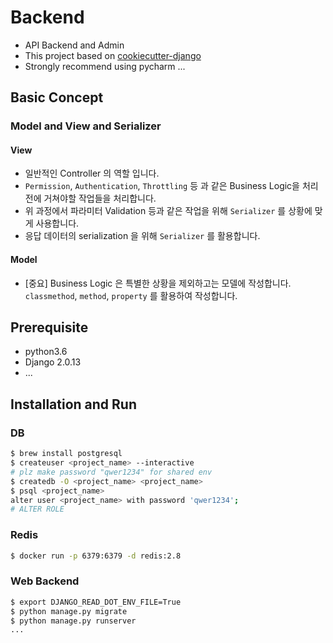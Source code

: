 # Backend

* API Backend and Admin
* This project based on [cookiecutter-django](https://cookiecutter-django.readthedocs.io/en/latest/)
* Strongly recommend using pycharm ...

## Basic Concept
### Model and View and Serializer
#### View
* 일반적인 Controller 의 역할 입니다.
* `Permission`, `Authentication`, `Throttling` 등 과 같은 Business Logic을 처리전에 거쳐야할 작업들을 처리합니다.
* 위 과정에서 파라미터 Validation 등과 같은 작업을 위해 `Serializer` 를 상황에 맞게 사용합니다.
* 응답 데이터의 serialization 을 위해 `Serializer` 를 활용합니다. 

#### Model 
* [중요] Business Logic 은 특별한 상황을 제외하고는 모델에 작성합니다. `classmethod`, `method`, `property` 를 활용하여 작성합니다.


## Prerequisite
* python3.6
* Django 2.0.13
* ...


## Installation and Run
### DB 
```bash
$ brew install postgresql
$ createuser <project_name> --interactive 
# plz make password "qwer1234" for shared env 
$ createdb -O <project_name> <project_name>
$ psql <project_name>
alter user <project_name> with password 'qwer1234';
# ALTER ROLE
```

### Redis
```bash
$ docker run -p 6379:6379 -d redis:2.8
```


### Web Backend
```bash
$ export DJANGO_READ_DOT_ENV_FILE=True
$ python manage.py migrate
$ python manage.py runserver
...
```
